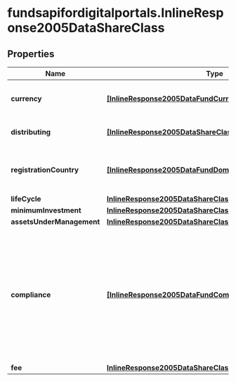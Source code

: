 # fundsapifordigitalportals.InlineResponse2005DataShareClass

## Properties

Name | Type | Description | Notes
------------ | ------------- | ------------- | -------------
**currency** | [**[InlineResponse2005DataFundCurrency]**](InlineResponse2005DataFundCurrency.md) | List of main currency identifiers. See endpoint &#x60;/basic/valueUnit/currency/main/list&#x60; for possible values. | [optional] 
**distributing** | [**[InlineResponse2005DataShareClassDistributing]**](InlineResponse2005DataShareClassDistributing.md) | Indicates whether distributing (&#x60;true&#x60;) and non-distributing share classes (&#x60;false&#x60;) are among the results. | [optional] 
**registrationCountry** | [**[InlineResponse2005DataFundDomicile]**](InlineResponse2005DataFundDomicile.md) | List of countries where the share classes have a trading registration. See endpoint &#x60;/basic/region/country/list&#x60; for possible values. | [optional] 
**lifeCycle** | [**InlineResponse2005DataShareClassLifeCycle**](InlineResponse2005DataShareClassLifeCycle.md) |  | [optional] 
**minimumInvestment** | [**InlineResponse2005DataShareClassMinimumInvestment**](InlineResponse2005DataShareClassMinimumInvestment.md) |  | [optional] 
**assetsUnderManagement** | [**InlineResponse2005DataShareClassAssetsUnderManagement**](InlineResponse2005DataShareClassAssetsUnderManagement.md) |  | [optional] 
**compliance** | [**[InlineResponse2005DataFundCompliance]**](InlineResponse2005DataFundCompliance.md) | List of compliance properties for share classes. A given compliance property may appear in combination with other compliance properties. The attribute count represents the number of all occurences of a compliance property, that is in all existing combinations, whereby the latter are not listed separately. See endpoint &#x60;/instrument/complianceProperty/list&#x60; for the full list of compliance properties associated with instruments (across all asset classes). | [optional] 
**fee** | [**InlineResponse2005DataShareClassFee**](InlineResponse2005DataShareClassFee.md) |  | [optional] 



